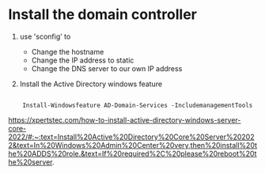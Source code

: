 # Install the domain controller

1. use 'sconfig' to 
    -   Change the hostname
    -   Change the IP address to static
    -   Change the DNS server to our own IP address

2. Install the Active Directory windows feature

``` shell

    Install-Windowsfeature AD-Domain-Services -IncludemanagementTools
```

https://xpertstec.com/how-to-install-active-directory-windows-server-core-2022/#:~:text=Install%20Active%20Directory%20Core%20Server%202022&text=In%20Windows%20Admin%20Center%20very,then%20install%20the%20ADDS%20role.&text=If%20required%2C%20please%20reboot%20the%20server.